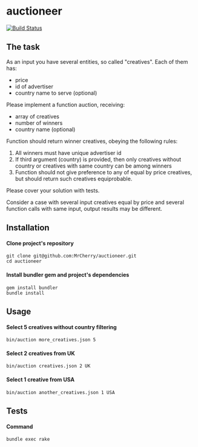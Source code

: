 # auctioneer
[![Build Status](https://travis-ci.org/MrCherry/auctioneer.svg?branch=master)](https://travis-ci.org/MrCherry/auctioneer)

## The task

As an input you have several entities, so called "creatives". Each of them has: 
* price 
* id of advertiser 
* country name to serve (optional)

Please implement a function auction, receiving:
* array of creatives
* number of winners
* country name (optional)

Function should return winner creatives, obeying the following rules:
1. All winners must have unique advertiser id
2. If third argument (country) is provided, then only creatives without country or creatives with same country can be among winners
3. Function should not give preference to any of equal by price creatives, but should return such creatives equiprobable.

Please cover your solution with tests.

Consider a case with several input creatives equal by price and several function calls with same input, output results may be different.

## Installation

#### Clone project's repository
```
git clone git@github.com:MrCherry/auctioneer.git
cd auctioneer
```

#### Install bundler gem and project's dependencies
```
gem install bundler
bundle install
```

## Usage

#### Select 5 creatives without country filtering
```
bin/auction more_creatives.json 5
```

#### Select 2 creatives from UK
```
bin/auction creatives.json 2 UK
```

#### Select 1 creative from USA
```
bin/auction another_creatives.json 1 USA
```

## Tests

#### Command
```
bundle exec rake
```

